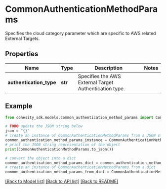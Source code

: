 # CommonAuthenticationMethodParams

Specifies the cloud category parameter which are specific to AWS related External Targets.

## Properties

Name | Type | Description | Notes
------------ | ------------- | ------------- | -------------
**authentication_type** | **str** | Specifies the AWS External Target Authentication type. | 

## Example

```python
from cohesity_sdk.models.common_authentication_method_params import CommonAuthenticationMethodParams

# TODO update the JSON string below
json = "{}"
# create an instance of CommonAuthenticationMethodParams from a JSON string
common_authentication_method_params_instance = CommonAuthenticationMethodParams.from_json(json)
# print the JSON string representation of the object
print(CommonAuthenticationMethodParams.to_json())

# convert the object into a dict
common_authentication_method_params_dict = common_authentication_method_params_instance.to_dict()
# create an instance of CommonAuthenticationMethodParams from a dict
common_authentication_method_params_from_dict = CommonAuthenticationMethodParams.from_dict(common_authentication_method_params_dict)
```
[[Back to Model list]](../README.md#documentation-for-models) [[Back to API list]](../README.md#documentation-for-api-endpoints) [[Back to README]](../README.md)


